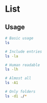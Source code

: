 # List

## Usage

```sh
# Basic usage
ls

# Include entries
ls -la

# Human readable
ls -lh

# Almost all
ls -A1

# Only folders
ls -d1 ./*
```

